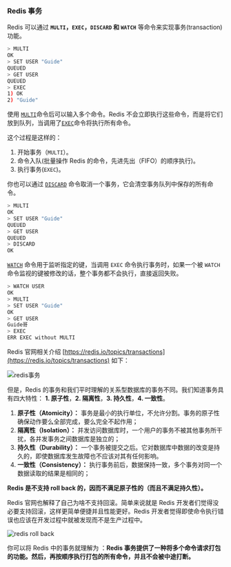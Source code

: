 ### Redis 事务

Redis 可以通过 **`MULTI`，`EXEC`，`DISCARD` 和 `WATCH`** 等命令来实现事务(transaction)功能。

```bash
> MULTI
OK
> SET USER "Guide"
QUEUED
> GET USER
QUEUED
> EXEC
1) OK
2) "Guide"
```

使用 [`MULTI`](https://redis.io/commands/multi)命令后可以输入多个命令。Redis 不会立即执行这些命令，而是将它们放到队列，当调用了[`EXEC`](https://redis.io/commands/exec)命令将执行所有命令。

这个过程是这样的：

1. 开始事务（`MULTI`）。
2. 命令入队(批量操作 Redis 的命令，先进先出（FIFO）的顺序执行)。
3. 执行事务(`EXEC`)。

你也可以通过 [`DISCARD`](https://redis.io/commands/discard) 命令取消一个事务，它会清空事务队列中保存的所有命令。

```bash
> MULTI
OK
> SET USER "Guide"
QUEUED
> GET USER
QUEUED
> DISCARD
OK
```

[`WATCH`](https://redis.io/commands/watch) 命令用于监听指定的键，当调用 `EXEC` 命令执行事务时，如果一个被 `WATCH` 命令监视的键被修改的话，整个事务都不会执行，直接返回失败。

```bash
> WATCH USER
OK
> MULTI
> SET USER "Guide"
OK
> GET USER
Guide哥
> EXEC
ERR EXEC without MULTI
```

Redis 官网相关介绍 [https://redis.io/topics/transactions](https://redis.io/topics/transactions) 如下：

![redis事务](/Users/tianxiaofeng/Desktop/learning/JavaGuide/docs/database/Redis/images/redis-all/redis事务.png)

但是，Redis 的事务和我们平时理解的关系型数据库的事务不同。我们知道事务具有四大特性： **1. 原子性**，**2. 隔离性**，**3. 持久性**，**4. 一致性**。

1. **原子性（Atomicity）：** 事务是最小的执行单位，不允许分割。事务的原子性确保动作要么全部完成，要么完全不起作用；
2. **隔离性（Isolation）：** 并发访问数据库时，一个用户的事务不被其他事务所干扰，各并发事务之间数据库是独立的；
3. **持久性（Durability）：** 一个事务被提交之后。它对数据库中数据的改变是持久的，即使数据库发生故障也不应该对其有任何影响。
4. **一致性（Consistency）：** 执行事务前后，数据保持一致，多个事务对同一个数据读取的结果是相同的；

**Redis 是不支持 roll back 的，因而不满足原子性的（而且不满足持久性）。**

Redis 官网也解释了自己为啥不支持回滚。简单来说就是 Redis 开发者们觉得没必要支持回滚，这样更简单便捷并且性能更好。Redis 开发者觉得即使命令执行错误也应该在开发过程中就被发现而不是生产过程中。

![redis roll back](/Users/tianxiaofeng/Desktop/learning/JavaGuide/docs/database/Redis/images/redis-all/redis-rollBack.png)

你可以将 Redis 中的事务就理解为 ：**Redis 事务提供了一种将多个命令请求打包的功能。然后，再按顺序执行打包的所有命令，并且不会被中途打断。**